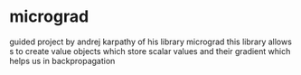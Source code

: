 # micrograd
guided project by andrej karpathy of his library micrograd
this library allows s to create value objects which store scalar values and their gradient which helps us in backpropagation
